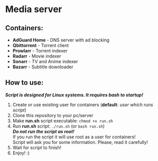 # Media server

## Containers:

-  **AdGuard Home** - DNS server with ad blocking
-  **Qbittorrent** - Torrent client
-  **Prowlarr** - Torrent indexer
-  **Radarr** - Movie indexer
-  **Sonarr** - TV and Anime indexer
-  **Bazarr** - Subtitle downloader

## How to use:

**_Script is designed for Linux systems. It requires bash to startup!_**

1. Create or use existing user for containers (**default**: _user which runs script_)
2. Clone this repository to your pc/server
3. Make **run.sh** script executable: `chmod +x run.sh`
4. Run **run.sh** script: `./run.sh` (or `bash run.sh`)<br> **_Do not run the script as root!_**<br> If you run the script it will use root as a user for containers!<br> Script will ask you for some information. Please, read it carefully!
5. Wait for script to finish!
6. Enjoy! :)
